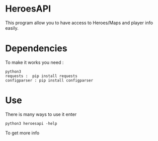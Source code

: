 # HeroesAPI

This program allow you to have access to Heroes/Maps and player info easily.

# Dependencies

To make it works you need : 

	python3
	requests :  pip install requests
	configparser : pip install configparser

# Use

There is many ways to use it enter 

	python3 heroesapi -help

To get more info
